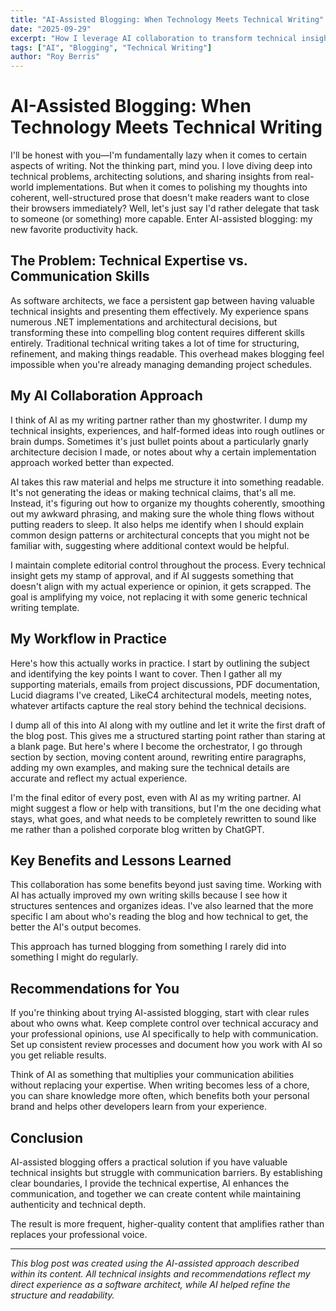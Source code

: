```yaml
---
title: "AI-Assisted Blogging: When Technology Meets Technical Writing"
date: "2025-09-29"
excerpt: "How I leverage AI collaboration to transform technical insights into polished blog content while maintaining authenticity and technical accuracy in my writing process."
tags: ["AI", "Blogging", "Technical Writing"]
author: "Roy Berris"
---
```


# AI-Assisted Blogging: When Technology Meets Technical Writing

I'll be honest with you—I'm fundamentally lazy when it comes to certain aspects of writing. Not the thinking part, mind you. I love diving deep into technical problems, architecting solutions, and sharing insights from real-world implementations. But when it comes to polishing my thoughts into coherent, well-structured prose that doesn't make readers want to close their browsers immediately? Well, let's just say I'd rather delegate that task to someone (or something) more capable. Enter AI-assisted blogging: my new favorite productivity hack.

## The Problem: Technical Expertise vs. Communication Skills

As software architects, we face a persistent gap between having valuable technical insights and presenting them effectively. My experience spans numerous .NET implementations and architectural decisions, but transforming these into compelling blog content requires different skills entirely. Traditional technical writing takes a lot of time for structuring, refinement, and making things readable. This overhead makes blogging feel impossible when you're already managing demanding project schedules.

## My AI Collaboration Approach

I think of AI as my writing partner rather than my ghostwriter. I dump my technical insights, experiences, and half-formed ideas into rough outlines or brain dumps. Sometimes it's just bullet points about a particularly gnarly architecture decision I made, or notes about why a certain implementation approach worked better than expected.

AI takes this raw material and helps me structure it into something readable. It's not generating the ideas or making technical claims, that's all me. Instead, it's figuring out how to organize my thoughts coherently, smoothing out my awkward phrasing, and making sure the whole thing flows without putting readers to sleep. It also helps me identify when I should explain common design patterns or architectural concepts that you might not be familiar with, suggesting where additional context would be helpful.

I maintain complete editorial control throughout the process. Every technical insight gets my stamp of approval, and if AI suggests something that doesn't align with my actual experience or opinion, it gets scrapped. The goal is amplifying my voice, not replacing it with some generic technical writing template.

## My Workflow in Practice

Here's how this actually works in practice. I start by outlining the subject and identifying the key points I want to cover. Then I gather all my supporting materials, emails from project discussions, PDF documentation, Lucid diagrams I've created, LikeC4 architectural models, meeting notes, whatever artifacts capture the real story behind the technical decisions.

I dump all of this into AI along with my outline and let it write the first draft of the blog post. This gives me a structured starting point rather than staring at a blank page. But here's where I become the orchestrator, I go through section by section, moving content around, rewriting entire paragraphs, adding my own examples, and making sure the technical details are accurate and reflect my actual experience.

I'm the final editor of every post, even with AI as my writing partner. AI might suggest a flow or help with transitions, but I'm the one deciding what stays, what goes, and what needs to be completely rewritten to sound like me rather than a polished corporate blog written by ChatGPT.

## Key Benefits and Lessons Learned

This collaboration has some benefits beyond just saving time. Working with AI has actually improved my own writing skills because I see how it structures sentences and organizes ideas. I've also learned that the more specific I am about who's reading the blog and how technical to get, the better the AI's output becomes.

This approach has turned blogging from something I rarely did into something I might do regularly.

## Recommendations for You

If you're thinking about trying AI-assisted blogging, start with clear rules about who owns what. Keep complete control over technical accuracy and your professional opinions, use AI specifically to help with communication. Set up consistent review processes and document how you work with AI so you get reliable results.

Think of AI as something that multiplies your communication abilities without replacing your expertise. When writing becomes less of a chore, you can share knowledge more often, which benefits both your personal brand and helps other developers learn from your experience.

## Conclusion

AI-assisted blogging offers a practical solution if you have valuable technical insights but struggle with communication barriers. By establishing clear boundaries, I provide the technical expertise, AI enhances the communication, and together we can create content while maintaining authenticity and technical depth.

The result is more frequent, higher-quality content that amplifies rather than replaces your professional voice.

---

*This blog post was created using the AI-assisted approach described within its content. All technical insights and recommendations reflect my direct experience as a software architect, while AI helped refine the structure and readability.*